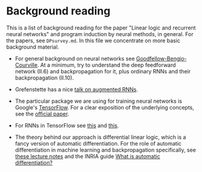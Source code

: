 # Background reading

This is a list of background reading for the paper "Linear logic and recurrent neural networks" and program induction by neural methods, in general. For the papers, see `DPsurvey.md`. In this file we concentrate on more basic background material.

* For general background on neural networks see [Goodfellow-Bengio-Courville](http://www.deeplearningbook.org/). At a minimum, try to understand the deep feedforward network (II.6) and backpropagation for it, plus ordinary RNNs and their backpropagation (II.10). 

* Grefenstette has a nice [talk on augmented RNNs](http://videolectures.net/deeplearning2016_grefenstette_augmented_rnn/).

* The particular package we are using for training neural networks is Google's [TensorFlow](https://www.tensorflow.org/). For a clear exposition of the underlying concepts, see the [official paper](https://arxiv.org/abs/1603.04467).

* For RNNs in TensorFlow see [this](http://r2rt.com/recurrent-neural-networks-in-tensorflow-i.html) and [this](http://r2rt.com/recurrent-neural-networks-in-tensorflow-ii.html).

* The theory behind our approach is differential linear logic, which is a fancy version of automatic differentiation. For the role of automatic differentiation in machine learning and backpropagation specifically, see [these lecture notes](http://users.cecs.anu.edu.au/~jdomke/courses/sml/09autodiff_nnets.pdf) and the INRIA guide [What is automatic differentiation?](https://www-sop.inria.fr/tropics/ad/whatisad.html)
